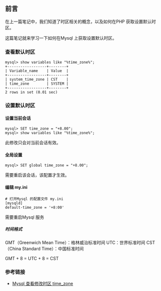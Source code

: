 ## 前言
在上一篇笔记中，我们知道了时区相关的概念，以及如何在PHP 获取设置默认时区。

这篇笔记就来学习一下如何在Mysql 上获取设置默认时区。

### 查看默认时区
```
mysql> show variables like "%time_zone%";
+------------------+--------+
| Variable_name    | Value  |
+------------------+--------+
| system_time_zone | CST    |
| time_zone        | SYSTEM |
+------------------+--------+
2 rows in set (0.01 sec)
```

### 设置默认时区
#### 设置当前会话
```
mysql> SET time_zone = "+8.00";
mysql> show variables like "%time_zone%";
```
此修改只会对当前会话有效。

#### 全局设置
```
mysql> SET global time_zone = "+8.00";
```
需要重启该会话，该配置才生效。

#### 编辑 my.ini 
```
# 打开Mysql 的配置文件 my.ini
[mysqld]
default-time_zone = '+8:00'
```
需要重启Mysql 服务

##### 时间格式
GMT（Greenwich Mean Time）：格林威治标准时间
UTC：世界标准时间
CST（China Standard Time）：中国标准时间

GMT + 8 = UTC + 8 = CST

### 参考链接
* [Mysql 查看修改时区 time_zone](https://majing.io/posts/10000004161181)

